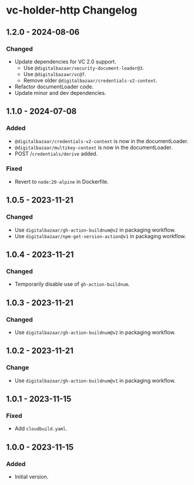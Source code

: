 # vc-holder-http Changelog

## 1.2.0 - 2024-08-06

### Changed
- Update dependencies for VC 2.0 support.
  - Use `@digitalbazaar/security-document-loader@3`.
  - Use `@digitalbazaar/vc@7`.
  - Remove older `@digitalbazaar/credentials-v2-context`.
- Refactor documentLoader code.
- Update minor and dev dependencies.

## 1.1.0 - 2024-07-08

### Added
- `@digitalbazaar/credentials-v2-context` is now in the documentLoader.
- `@digitalbazaar/multikey-context` is now in the documentLoader.
- POST /`credentials/derive` added.

### Fixed
- Revert to `node:20-alpine` in Dockerfile.

## 1.0.5 - 2023-11-21

### Changed
- Use `digitalbazaar/gh-action-buildnum@v2` in packaging workflow.
- Use `digitalbazaar/npm-get-version-action@v1` in packaging workflow.

## 1.0.4 - 2023-11-21

### Changed
- Temporarily disable use of `gh-action-buildnum`.

## 1.0.3 - 2023-11-21

### Changed
- Use `digitalbazaar/gh-action-buildnum@v2` in packaging workflow.

## 1.0.2 - 2023-11-21

### Change
- Use `digitalbazaar/gh-action-buildnum@v1` in packaging workflow.

## 1.0.1 - 2023-11-15

### Fixed
- Add `cloudbuild.yaml`.

## 1.0.0 - 2023-11-15

### Added
- Initial version.
